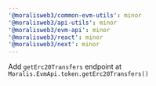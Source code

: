 ```yaml
---
'@moralisweb3/common-evm-utils': minor
'@moralisweb3/api-utils': minor
'@moralisweb3/evm-api': minor
'@moralisweb3/react': minor
'@moralisweb3/next': minor
---
```


Add `getErc20Transfers` endpoint at `Moralis.EvmApi.token.getErc20Transfers()`
